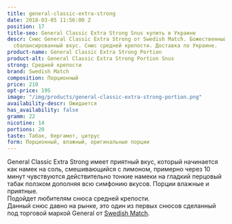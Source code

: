 ```yaml
---
title: general-classic-extra-strong
date: 2018-03-05 11:56:00 Z
position: 17
title-seo: General Classic Extra Strong Snus купить в Украине
descr: Снюс General Classic Extra Strong от Swedish Match. Божественный снюс, очень
  сбалансированный вкус. Снюс средней крепости. Доставка по Украине.
product-name: General Classic Extra Strong Portion
product-alt: General Classic Extra Strong Portion Snus
strong: Средней крепости
brand: Swedish Match
composition: Порционный
price: 210
opt-price: 195
image: "/img/products/general-classic-extra-strong-portion.png"
availability-descr: Ожидается
has_availability: false
gramm: 22
nicotine: 14
portions: 20
taste: Табак, бергамот, цитрус
form: Порционный, влажный, оригинальные порции
---
```


General Classic Extra Strong имеет приятный вкус, который начинается как намек на соль, смешивающийся с лимоном, примерно через 10 минут чувствуются действительно тонкие намеки на гладкий перцовый табак ползком дополняя всю симфонию вкусов. Порции  влажные и приятные.<br>
Подойдет любителям снюса средней крепости.<br>
Данный снюс давно на рынке, это один из первых снюсов сделанный под торговой маркой General от [Swedish Match](/swedish-match).
